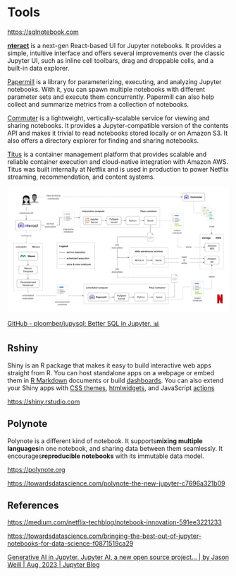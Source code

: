 # Tools

https://sqlnotebook.com

[**nteract**](https://github.com/nteract) is a next-gen React-based UI for Jupyter notebooks. It provides a simple, intuitive interface and offers several improvements over the classic Jupyter UI, such as inline cell toolbars, drag and droppable cells, and a built-in data explorer.

[Papermill](https://github.com/nteract/papermill) is a library for parameterizing, executing, and analyzing Jupyter notebooks. With it, you can spawn multiple notebooks with different parameter sets and execute them concurrently. Papermill can also help collect and summarize metrics from a collection of notebooks.

[Commuter](https://github.com/nteract/nteract/blob/master/applications/commuter/README) is a lightweight, vertically-scalable service for viewing and sharing notebooks. It provides a Jupyter-compatible version of the contents API and makes it trivial to read notebooks stored locally or on Amazon S3. It also offers a directory explorer for finding and sharing notebooks.

[Titus](https://netflix.github.io/titus/) is a container management platform that provides scalable and reliable container execution and cloud-native integration with Amazon AWS. Titus was built internally at Netflix and is used in production to power Netflix streaming, recommendation, and content systems.

![image](../../../media/DevOps-IDEs-Tools-image1.jpg)

[GitHub - ploomber/jupysql: Better SQL in Jupyter. 📊](https://github.com/ploomber/jupysql)

## Rshiny

Shiny is an R package that makes it easy to build interactive web apps straight from R. You can host standalone apps on a webpage or embed them in [R Markdown](http://rmarkdown.rstudio.com/) documents or build [dashboards](http://rstudio.github.io/shinydashboard/). You can also extend your Shiny apps with [CSS themes](http://rstudio.github.io/shinythemes/), [htmlwidgets](http://www.htmlwidgets.org/), and JavaScript [actions](https://github.com/daattali/shinyjs/blob/master/README)

https://shiny.rstudio.com

## Polynote

Polynote is a different kind of notebook. It supports**mixing multiple languages**in one notebook, and sharing data between them seamlessly. It encourages**reproducible notebooks** with its immutable data model.

https://polynote.org

https://towardsdatascience.com/polynote-the-new-jupyter-c7696a321b09

## References

https://medium.com/netflix-techblog/notebook-innovation-591ee3221233

https://towardsdatascience.com/bringing-the-best-out-of-jupyter-notebooks-for-data-science-f0871519ca29

[Generative AI in Jupyter. Jupyter AI, a new open source project… | by Jason Weill | Aug, 2023 | Jupyter Blog](https://blog.jupyter.org/generative-ai-in-jupyter-3f7174824862)
